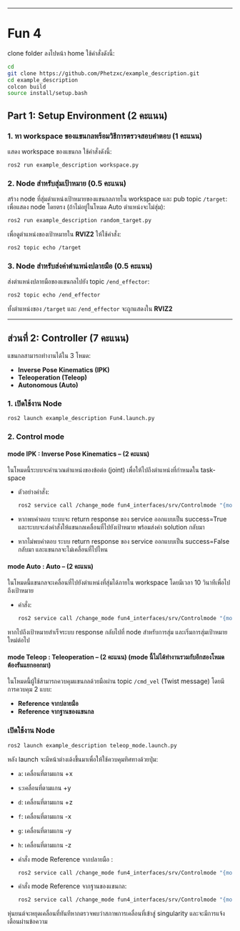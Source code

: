 

---


# Fun 4
clone folder ลงไปหน้า home ใช้คำสั่งดังนี้:

```bash
cd
git clone https://github.com/Phetzxc/example_description.git
cd example_description
colcon build
source install/setup.bash
```
## Part 1: Setup Environment (2 คะแนน)

### 1. หา workspace ของแขนกลพร้อมวิธีการตรวจสอบคําตอบ (1 คะแนน)
แสดง workspace ของแขนกล ใช้คำสั่งดังนี้:

```bash
ros2 run example_description workspace.py 
```




### 2. Node สำหรับสุ่มเป้าหมาย (0.5 คะแนน)
สร้าง node ที่สุ่มตำแหน่งเป้าหมายของแขนกลภายใน workspace และ pub topic `/target`:
เพื่อแสดง node โดยตรง (ถ้าไม่อยู่ในโหมด Auto ตำแหน่งจะไม่สุ่ม):
```bash
ros2 run example_description random_target.py 
```

เพื่อดูตำแหน่งของเป้าหมายใน **RVIZ2** ให้ใช้คำสั่ง:

```bash
ros2 topic echo /target
```

### 3. Node สำหรับส่งค่าตําแหน่งปลายมือ (0.5 คะแนน)
ส่งตำแหน่งปลายมือของแขนกลไปยัง topic `/end_effector`:

```bash
ros2 topic echo /end_effector
```

ทั้งตำแหน่งของ `/target` และ `/end_effector` จะถูกแสดงใน **RVIZ2** 

---

## ส่วนที่ 2: Controller (7 คะแนน)

แขนกลสามารถทำงานได้ใน 3 โหมด:

- **Inverse Pose Kinematics (IPK)** 
- **Teleoperation (Teleop)** 
- **Autonomous (Auto)**

### 1. เปิดใช้งาน Node

```bash
ros2 launch example_description Fun4.launch.py 
```







### 2. Control mode

#### mode IPK : Inverse Pose Kinematics – (2 คะแนน)
ในโหมดนี้ระบบจะคำนวณตำแหน่งของข้อต่อ (joint) เพื่อให้ไปถึงตำแหน่งที่กำหนดใน task-space

- ตัวอย่างคำสั่ง:
  ```bash
  ros2 service call /change_mode fun4_interfaces/srv/Controlmode "{mode: 'IPK', x: 0.0, y: 0.4, z: 0.1}"
  ```

- หากพบคําตอบ ระบบจะ return response ของ service ออกแบบเป็น success=True และระบบจะส่งคำสั่งให้แขนกลเคลื่อนที่ไปยังเป้าหมาย พร้อมส่งค่า solution กลับมา
- หากไม่พบคําตอบ ระบบ return response ของ service ออกแบบเป็น success=False กลับมา และแขนกลจะไม่เคลื่อนที่ไปไหน



#### mode Auto : Auto – (2 คะแนน)
ในโหมดนี้แขนกลจะเคลื่อนที่ไปยังตำแหน่งที่สุ่มได้ภายใน workspace โดยมีเวลา 10 วินาทีเพื่อไปถึงเป้าหมาย

- คำสั่ง:
  ```bash
  ros2 service call /change_mode fun4_interfaces/srv/Controlmode "{mode: 'Auto'}"
  ```

หากไปถึงเป้าหมายสำเร็จระบบ response กลับไปที่ node สําหรับการสุ่ม และเริ่มการสุ่มเป้าหมายใหม่ต่อไป

#### mode Teleop : Teleoperation – (2 คะแนน) (mode นี้ไม่ได้ทำงานรวมกับอีกสองโหมด ต้องรันแยกออกมา)
ในโหมดนี้ผู้ใช้สามารถควบคุมแขนกลด้วยมือผ่าน topic `/cmd_vel` (Twist message) โดยมีการควบคุม 2 แบบ:

- **Reference จากปลายมือ**
- **Reference จากฐานของแขนกล**

### เปิดใช้งาน Node
```bash
ros2 launch example_description teleop_mode.launch.py  
  ```
  หลัง  launch จะมีหน้าต่างเด้งขึ้นมาเพื่อให้ใช้ควบคุมทิศทางด้วยปุ่ม:

- `a`: เคลื่อนที่ตามแกน +x
-  `s`:เคลื่อนที่ตามแกน +y
- `d`: เคลื่อนที่ตามแกน +z 
- `f`: เคลื่อนที่ตามแกน -x
- `g`: เคลื่อนที่ตามแกน -y
- `h`: เคลื่อนที่ตามแกน -z

- คำสั่ง mode Reference จากปลายมือ :
  ```bash
  ros2 service call /change_mode fun4_interfaces/srv/Controlmode "{mode: 'Teleop', x: 0}"
  ```
- คำสั่ง mode Reference จากฐานของแขนกล:
  ```bash
  ros2 service call /change_mode fun4_interfaces/srv/Controlmode "{mode: 'Teleop', x: 1}"
  ```



หุ่นยนต์จะหยุดเคลื่อนที่ทันทีหากตรวจพบว่าสภาพการเคลื่อนที่เข้าสู่ singularity และจะมีการแจ้งเตือนผ่านข้อความ











